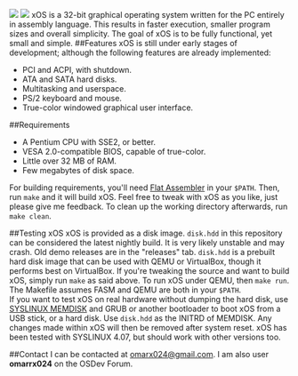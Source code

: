 ![](https://s28.postimg.org/kgj29w77x/main_interface.png)
![](https://s23.postimg.org/j38d5uf2z/collage.jpg)
xOS is a 32-bit graphical operating system written for the PC entirely in assembly language. This results in faster execution, smaller program sizes and overall simplicity. The goal of xOS is to be fully functional, yet small and simple.
##Features
xOS is still under early stages of development; although the following features are already implemented:
* PCI and ACPI, with shutdown.
* ATA and SATA hard disks.
* Multitasking and userspace.
* PS/2 keyboard and mouse.
* True-color windowed graphical user interface.

##Requirements
* A Pentium CPU with SSE2, or better.
* VESA 2.0-compatible BIOS, capable of true-color.
* Little over 32 MB of RAM.
* Few megabytes of disk space.

For building requirements, you'll need [Flat Assembler](http://flatassembler.net) in your `$PATH`. Then, run `make` and it will build xOS. Feel free to tweak with xOS as you like, just please give me feedback. To clean up the working directory afterwards, run `make clean`.

##Testing xOS
xOS is provided as a disk image. `disk.hdd` in this repository can be considered the latest nightly build. It is very likely unstable and may crash. Old demo releases are in the "releases" tab. `disk.hdd` is a prebuilt hard disk image that can be used with QEMU or VirtualBox, though it performs best on VirtualBox. If you're tweaking the source and want to build xOS, simply run `make` as said above. To run xOS under QEMU, then `make run`. The Makefile assumes FASM and QEMU are both in your `$PATH`.  
If you want to test xOS on real hardware without dumping the hard disk, use [SYSLINUX MEMDISK](http://www.syslinux.org/wiki/index.php?title=Download) and GRUB or another bootloader to boot xOS from a USB stick, or a hard disk. Use `disk.hdd` as the INITRD of MEMDISK. Any changes made within xOS will then be removed after system reset. xOS has been tested with SYSLINUX 4.07, but should work with other versions too.

##Contact
I can be contacted at omarx024@gmail.com. I am also user **omarrx024** on the OSDev Forum.

